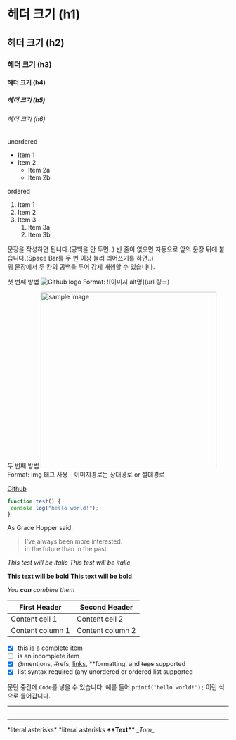 # 헤더 크기 (h1)
## 헤더 크기 (h2)
### 헤더 크기 (h3)
#### 헤더 크기 (h4)
##### 헤더 크기 (h5)
###### 헤더 크기 (h6)

unordered
* Item 1
* Item 2
  * Item 2a
  * Item 2b
 
ordered
1. Item 1
1. Item 2
1. Item 3
   1. Item 3a
   1. Item 3b

문장을 작성하면 됩니다.(공백을 안 두면..)
빈 줄이 없으면 자동으로 앞의 문장 뒤에 붙습니다.(Space Bar를 두 번 이상 눌러 띄어쓰기를 하면..)  
위 문장에서 두 칸의 공백을 두어 강제 개행할 수 있습니다.

첫 번째 방법
![Github logo](/나무.jpg)
Format: ![이미지 alt명](url 링크)

두 번째 방법
<a href="#"><img src="https://github.com/jeuskim/test/나무.jpg" width="400px" alt="sample image"></a>
Format: img 태그 사용 - 이미지경로는 상대경로 or 절대경로

[Github](http://github.com "깃허브")

```javascript
function test() {
 console.log("hello world!");
}
```

As Grace Hopper said:

> I've always been more interested.  
> in the future than in the past.

*This test will be italic*
_This test will be italic_

**This text will be bold**
__This text will be bold__

*You **can** combine them*

First Header | Second Header
------------ | -------------
Content cell 1 | Content cell 2
Content column 1 | Content column 2

- [x] this is a complete item
- [ ] is an incomplete item
- [x] @mentions, #refs, [links](), **formatting, and <del>tags</del> supported
- [x] list syntax required (any unordered or ordered list supported

문단 중간에 `Code`를 넣을 수 있습니다.
예를 들어 `printf("hello world!");` 이런 식으로 들어갑니다.

---
***
___

\*literal asterisks\*
*literal asterisks
__\*\*Text\*\*__
_\_Tom\__

